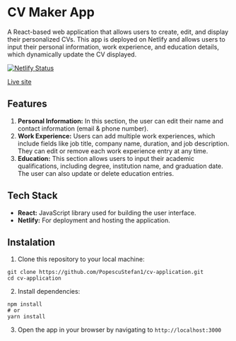 # CV Maker App

A React-based web application that allows users to create, edit, and display their personalized CVs. This app is deployed on Netlify and allows users to input their personal information, work experience, and education details, which dynamically update the CV displayed.

[![Netlify Status](https://api.netlify.com/api/v1/badges/1b6b47d6-41a7-4165-a56a-92bec20799d2/deploy-status)](https://app.netlify.com/sites/stellar-caramel-ff4628/deploys)

[Live site](https://stellar-caramel-ff4628.netlify.app/)

## Features
1. **Personal Information:** In this section, the user can edit their name and contact information (email & phone number).
2. **Work Experience:** Users can add multiple work experiences, which include fields like job title, company name, duration, and job description. They can edit or remove each work experience entry at any time.
3. **Education:** This section allows users to input their academic qualifications, including degree, institution name, and graduation date. The user can also update or delete education entries.

## Tech Stack
- **React:** JavaScript library used for building the user interface.
- **Netlify:** For deployment and hosting the application.

## Instalation
1. Clone this repository to your local machine:
```
git clone https://github.com/PopescuStefan1/cv-application.git
cd cv-application
```
2. Install dependencies:
```
npm install
# or
yarn install
```
3. Open the app in your browser by navigating to ```http://localhost:3000```

